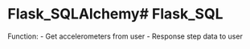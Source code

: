 # Flask_SQLAlchemy# Flask_SQL
Function:
    - Get accelerometers from user
    - Response step data to user
    